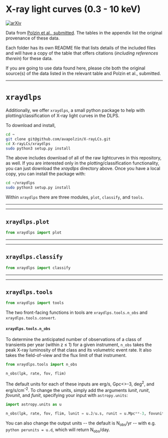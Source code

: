 # X-ray light curves (0.3 - 10 keV)
[![arXiv](https://img.shields.io/badge/arXiv-2211.01232-b31b1b)](https://arxiv.org/abs/2211.01232)

Data from [Polzin et al., submitted](https://ui.adsabs.harvard.edu/abs/2022arXiv221101232P/abstract). The tables in the appendix list the original provenance of these data.

Each folder has its own README file that lists details of the included files and will have a copy of the table that offers citations (_including references therein_) for these data.

If you are going to use data found here, please cite both the original source(s) of the data listed in the relevant table and Polzin et al., submitted.

***
# `xraydlps`
Additionally, we offer `xraydlps`, a small python package to help with plotting/classification of X-ray light curves in the DLPS.

To download and install, 
```bash
cd ~
git clone git@github.com/avapolzin/X-rayLCs.git
cd X-rayLCs/xraydlps
sudo python3 setup.py install
```
The above includes download of all of the raw lightcurves in this repository, as well. If you are interested only in the plotting/classification functionality, you can just download the *xraydlps* directory above. Once you have a local copy, you can install the package with:
```bash
cd ~/xraydlps
sudo python3 setup.py install
```

Within `xraydlps` there are three modules, `plot`, `classify`, and `tools`. 
***
***
## `xraydlps.plot`
```python
from xraydlps import plot
```

***
***
## `xraydlps.classify`
```python
from xraydlps import classify
```

***
***
## `xraydlps.tools`
```python
from xraydlps import tools
```
The two front-facing functions in tools are `xraydlps.tools.n_obs` and `xraydlps.tools.convert`.

#### `xraydlps.tools.n_obs`
To determine the anticipated number of observations of a class of transients per year (within z &le; 1) for a given instrument, `n_obs` takes the peak X-ray luminosity of that class and its volumetric event rate. It also takes the field-of-view and the flux limit of that instrument.

```python
from xraydlps.tools import n_obs

n_obs(lpk, rate, fov, flim)
```

The default units for each of these inputs are erg/s, Gpc<>-3</sup>, deg<sup>2</sup>, and erg/s/cm<sup>-2</sup>. To change the units, simply add the arguments *lunit*, *runit*, *fovunit*, and *funit*, specifying your input with `astropy.units`:
```python
import astropy.units as u

n_obs(lpk, rate, fov, flim, lunit = u.J/u.s, runit = u.Mpc**-3, fovunit = u.arcmin**2, funit = u.J/u.s/u.m**2)
```

You can also change the output units -- the default is N<sub>obs</sub>/yr -- with e.g. ```python perunits = u.d```, which will return N<sub>obs</sub>/day.



